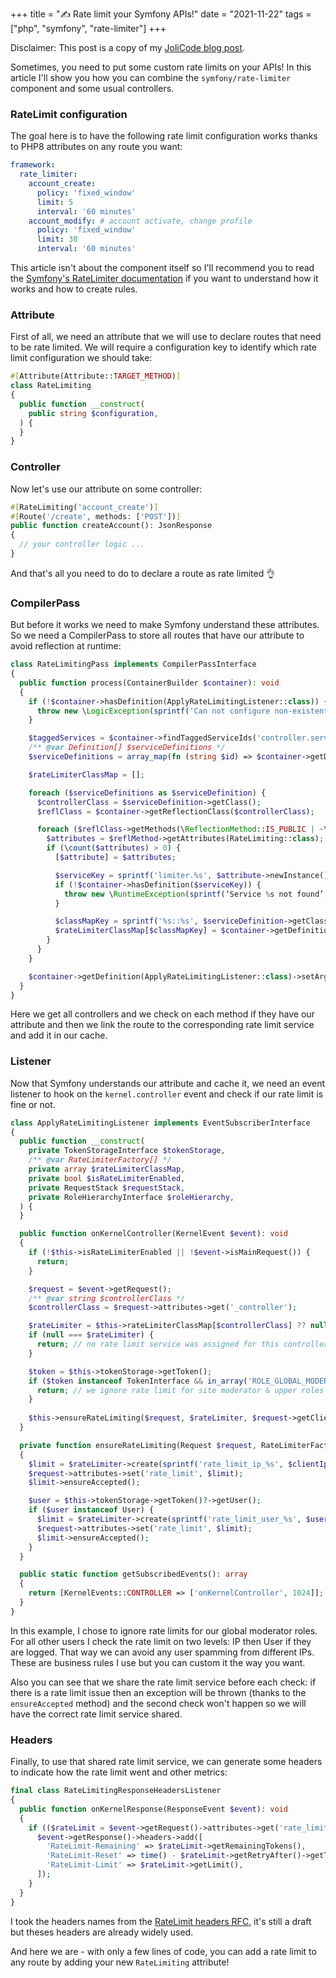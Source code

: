 +++
title = "✍️ Rate limit your Symfony APIs!"
date = "2021-11-22"
tags = ["php", "symfony", "rate-limiter"]
+++

Disclaimer: This post is a copy of my [JoliCode blog post](https://jolicode.com/blog/rate-limit-your-symfony-apis).

Sometimes, you need to put some custom rate limits on your APIs! In this article I'll show you how you can combine the `symfony/rate-limiter` component and some usual controllers.

### RateLimit configuration

The goal here is to have the following rate limit configuration works thanks to PHP8 attributes on any route you want:

```yaml
framework:
  rate_limiter:
    account_create:
      policy: 'fixed_window'
      limit: 5
      interval: '60 minutes'
    account_modify: # account activate, change profile
      policy: 'fixed_window'
      limit: 30
      interval: '60 minutes'
```

This article isn't about the component itself so I'll recommend you to read the [Symfony's RateLimiter documentation](https://symfony.com/doc/current/rate_limiter.html) if you want to understand how it works and how to create rules.

### Attribute

First of all, we need an attribute that we will use to declare routes that need to be rate limited. We will require a configuration key to identify which rate limit configuration we should take:

```php
#[Attribute(Attribute::TARGET_METHOD)]
class RateLimiting
{
  public function __construct(
    public string $configuration,
  ) {
  }
}
```

### Controller

Now let's use our attribute on some controller:

```php
#[RateLimiting('account_create')]
#[Route('/create', methods: ['POST'])]
public function createAccount(): JsonResponse
{
  // your controller logic ...
}
```

And that's all you need to do to declare a route as rate limited 👌

### CompilerPass

But before it works we need to make Symfony understand these attributes. So we need a CompilerPass to store all routes that have our attribute to avoid reflection at runtime:

```php
class RateLimitingPass implements CompilerPassInterface
{
  public function process(ContainerBuilder $container): void
  {
    if (!$container->hasDefinition(ApplyRateLimitingListener::class)) {
      throw new \LogicException(sprintf('Can not configure non-existent service %s', ApplyRateLimitingListener::class));
    }

    $taggedServices = $container->findTaggedServiceIds('controller.service_arguments');
    /** @var Definition[] $serviceDefinitions */
    $serviceDefinitions = array_map(fn (string $id) => $container->getDefinition($id), array_keys($taggedServices));

    $rateLimiterClassMap = [];

    foreach ($serviceDefinitions as $serviceDefinition) {
      $controllerClass = $serviceDefinition->getClass();
      $reflClass = $container->getReflectionClass($controllerClass);

      foreach ($reflClass->getMethods(\ReflectionMethod::IS_PUBLIC | ~\ReflectionMethod::IS_STATIC) as $reflMethod) {
        $attributes = $reflMethod->getAttributes(RateLimiting::class);
        if (\count($attributes) > 0) {
          [$attribute] = $attributes;

          $serviceKey = sprintf('limiter.%s', $attribute->newInstance()->configuration);
          if (!$container->hasDefinition($serviceKey)) {
            throw new \RuntimeException(sprintf(‘Service %s not found’, $serviceKey));
          }

          $classMapKey = sprintf('%s::%s', $serviceDefinition->getClass(), $reflMethod->getName());
          $rateLimiterClassMap[$classMapKey] = $container->getDefinition($serviceKey);
        }
      }
    }

    $container->getDefinition(ApplyRateLimitingListener::class)->setArgument('$rateLimiterClassMap', $rateLimiterClassMap);
  }
}
```

Here we get all controllers and we check on each method if they have our attribute and then we link the route to the corresponding rate limit service and add it in our cache.

### Listener

Now that Symfony understands our attribute and cache it, we need an event listener to hook on the `kernel.controller` event and check if our rate limit is fine or not.

```php
class ApplyRateLimitingListener implements EventSubscriberInterface
{
  public function __construct(
    private TokenStorageInterface $tokenStorage,
    /** @var RateLimiterFactory[] */
    private array $rateLimiterClassMap,
    private bool $isRateLimiterEnabled,
    private RequestStack $requestStack,
    private RoleHierarchyInterface $roleHierarchy,
  ) {
  }

  public function onKernelController(KernelEvent $event): void
  {
    if (!$this->isRateLimiterEnabled || !$event->isMainRequest()) {
      return;
    }

    $request = $event->getRequest();
    /** @var string $controllerClass */
    $controllerClass = $request->attributes->get('_controller');

    $rateLimiter = $this->rateLimiterClassMap[$controllerClass] ?? null;
    if (null === $rateLimiter) {
      return; // no rate limit service was assigned for this controller
    }

    $token = $this->tokenStorage->getToken();
    if ($token instanceof TokenInterface && in_array('ROLE_GLOBAL_MODERATOR', $this->roleHierarchy->getReachableRoleNames(($token->getRoleNames())))) {
      return; // we ignore rate limit for site moderator & upper roles
    }
    
    $this->ensureRateLimiting($request, $rateLimiter, $request->getClientIp());
  }

  private function ensureRateLimiting(Request $request, RateLimiterFactory $rateLimiter, string $clientIp): void
  {
    $limit = $rateLimiter->create(sprintf('rate_limit_ip_%s', $clientIp))->consume();
    $request->attributes->set('rate_limit', $limit);
    $limit->ensureAccepted();

    $user = $this->tokenStorage->getToken()?->getUser();
    if ($user instanceof User) {
      $limit = $rateLimiter->create(sprintf('rate_limit_user_%s', $user->getId()))->consume();
      $request->attributes->set('rate_limit', $limit);
      $limit->ensureAccepted();
    }
  }

  public static function getSubscribedEvents(): array
  {
    return [KernelEvents::CONTROLLER => ['onKernelController', 1024]];
  }
}
```

In this example, I chose to ignore rate limits for our global moderator roles. For all other users I check the rate limit on two levels: IP then User if they are logged. That way we can avoid any user spamming from different IPs. These are business rules I use but you can custom it the way you want.

Also you can see that we share the rate limit service before each check: if there is a rate limit issue then an exception will be thrown (thanks to the `ensureAccepted` method) and the second check won't happen so we will have the correct rate limit service shared.

### Headers

Finally, to use that shared rate limit service, we can generate some headers to indicate how the rate limit went and other metrics:

```php
final class RateLimitingResponseHeadersListener
{
  public function onKernelResponse(ResponseEvent $event): void
  {
    if (($rateLimit = $event->getRequest()->attributes->get('rate_limit')) instanceof RateLimit) {
      $event->getResponse()->headers->add([
        'RateLimit-Remaining' => $rateLimit->getRemainingTokens(),
        'RateLimit-Reset' => time() - $rateLimit->getRetryAfter()->getTimestamp(),
        'RateLimit-Limit' => $rateLimit->getLimit(),
      ]);
    }
  }
}
```

I took the headers names from the [RateLimit headers RFC](https://tools.ietf.org/id/draft-polli-ratelimit-headers-00.html), it's still a draft but theses headers are already widely used.

And here we are - with only a few lines of code, you can add a rate limit to any route by adding your new `RateLimiting` attribute!

